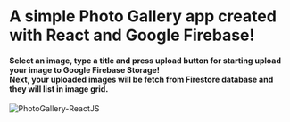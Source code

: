 # A simple Photo Gallery app created with <b>React</b> and <b>Google Firebase</b>!

#### Select an image, type a title and press upload button for starting upload your image to Google Firebase Storage! <br/> Next, your uploaded images will be fetch from Firestore database and they will list in image grid.

![PhotoGallery-ReactJS](https://user-images.githubusercontent.com/34348780/133003919-5db4e6e9-38a7-4621-860a-df908fc781e6.jpg)
